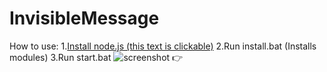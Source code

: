 # InvisibleMessage
How to use:
1.[Install node.js (this text is clickable)](https://nodejs.org/)
2.Run install.bat (Installs modules)
3.Run start.bat
![screenshot 👉](https://media.discordapp.net/attachments/819961730489909301/859418377947709480/sus.png)
